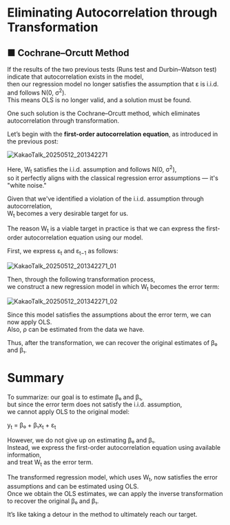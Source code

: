 # Eliminating Autocorrelation through Transformation

## ■ Cochrane–Orcutt Method

If the results of the two previous tests (Runs test and Durbin–Watson test) indicate that autocorrelation exists in the model,  
then our regression model no longer satisfies the assumption that ε is i.i.d. and follows N(0, σ<sup>2</sup>).  
This means OLS is no longer valid, and a solution must be found.

One such solution is the Cochrane–Orcutt method, which eliminates autocorrelation through transformation.

Let’s begin with the **first-order autocorrelation equation**, as introduced in the previous post:

![KakaoTalk_20250512_201342271](https://github.com/user-attachments/assets/c830464c-eb69-4b6e-ab66-a60d963c5740)

Here, W<sub>t</sub> satisfies the i.i.d. assumption and follows N(0, σ<sup>2</sup>),  
so it perfectly aligns with the classical regression error assumptions — it's "white noise."

Given that we've identified a violation of the i.i.d. assumption through autocorrelation,  
W<sub>t</sub> becomes a very desirable target for us.

The reason W<sub>t</sub> is a viable target in practice is that we can express the first-order autocorrelation equation using our model.

First, we express ε<sub>t</sub> and ε<sub>t−1</sub> as follows:

![KakaoTalk_20250512_201342271_01](https://github.com/user-attachments/assets/c16b5ab1-556b-4e09-bfd9-a4bc885e9091)

Then, through the following transformation process,  
we construct a new regression model in which W<sub>t</sub> becomes the error term:

![KakaoTalk_20250512_201342271_02](https://github.com/user-attachments/assets/eb964ba9-ddf2-4989-a4ed-d5ee8d9ca5bb)

Since this model satisfies the assumptions about the error term, we can now apply OLS.  
Also, ρ can be estimated from the data we have.

Thus, after the transformation, we can recover the original estimates of β₀ and β₁.

# Summary

To summarize: our goal is to estimate β₀ and β₁,  
but since the error term does not satisfy the i.i.d. assumption,  
we cannot apply OLS to the original model:

y<sub>t</sub> = β₀ + β₁x<sub>t</sub> + ε<sub>t</sub>

However, we do not give up on estimating β₀ and β₁.  
Instead, we express the first-order autocorrelation equation using available information,  
and treat W<sub>t</sub> as the error term.

The transformed regression model, which uses W<sub>t</sub>, now satisfies the error assumptions and can be estimated using OLS.  
Once we obtain the OLS estimates, we can apply the inverse transformation to recover the original β₀ and β₁.

It’s like taking a detour in the method to ultimately reach our target.
